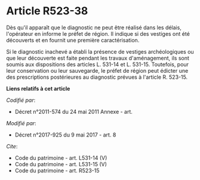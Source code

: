# Article R523-38

Dès qu'il apparaît que le diagnostic ne peut être réalisé dans les délais, l'opérateur en informe le préfet de région. Il
indique si des vestiges ont été découverts et en fournit une première caractérisation.

Si le diagnostic inachevé a établi la présence de vestiges archéologiques ou que leur découverte est faite pendant les
travaux d'aménagement, ils sont soumis aux dispositions des articles L. 531-14 et L. 531-15. Toutefois, pour leur
conservation ou leur sauvegarde, le préfet de région peut édicter une des prescriptions postérieures au diagnostic prévues à
l'article R. 523-15.

**Liens relatifs à cet article**

_Codifié par_:

  - Décret n°2011-574 du 24 mai 2011 Annexe - art.

_Modifié par_:

  - Décret n°2017-925 du 9 mai 2017 - art. 8

_Cite_:

  - Code du patrimoine - art. L531-14 (V)
  - Code du patrimoine - art. L531-15 (V)
  - Code du patrimoine - art. R523-15
